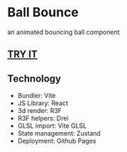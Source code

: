 # Ball Bounce

an animated bouncing ball component

## [TRY IT](https://mathieu-superpose.github.io/ball-bounce/)

## Technology

- Bundler: Vite
- JS Library: React
- 3d render: R3F
- R3F helpers: Drei
- GLSL import: Vite GLSL
- State management: Zustand
- Deployment: Github Pages
